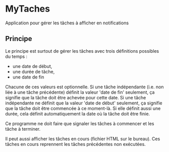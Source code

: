 # MyTaches

Application pour gérer les tâches à afficher en notifications

## Principe

Le principe est surtout de gérer les tâches avec trois définitions possibles du temps :

* une date de début,
* une durée de tâche,
* une date de fin

Chacune de ces valeurs est optionnelle. Si une tâche indépendante (i.e. non liée à une tâche précédente) définit la valeur 'date de fin' seulement, ça signifie que la tâche doit être achevée pour cette date. Si une tâche indépendante ne définit que la valeur 'date de début' seulement, ça signifie que la tâche doit être commencée à ce moment-là. Si elle définit aussi une durée, cela définit automatiquement la date où la tâche doit être finie.

Ce programme ne doit faire que signaler les tâches à commencer et les tâche à terminer.

Il peut aussi afficher les tâches en cours (fichier HTML sur le bureau). Ces tâches en cours reprennent les tâches précédentes non exécutées.
